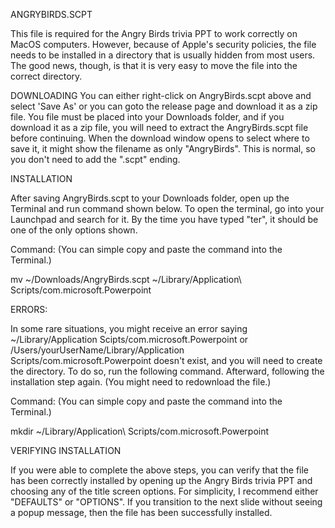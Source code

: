 ANGRYBIRDS.SCPT

This file is required for the Angry Birds trivia PPT to work correctly on MacOS computers. However, because of Apple's security policies, the file needs to be installed in a directory that is usually hidden from most users. The good news, though, is that it is very easy to move the file into the correct directory.

DOWNLOADING
You can either right-click on AngryBirds.scpt above and select 'Save As' or you can goto the release page and download it as a zip file. You file must be placed into your Downloads folder, and if you download it as a zip file, you will need to extract the AngryBirds.scpt file before continuing. When the download window opens to select where to save it, it might show the filename as only "AngryBirds". This is normal, so you don't need to add the ".scpt" ending.

INSTALLATION

After saving AngryBirds.scpt to your Downloads folder, open up the Terminal and run command shown below. To open the terminal, go into your Launchpad and search for it. By the time you have typed "ter", it should be one of the only options shown.

Command: (You can simple copy and paste the command into the Terminal.)

mv ~/Downloads/AngryBirds.scpt ~/Library/Application\ Scripts/com.microsoft.Powerpoint

ERRORS:

In some rare situations, you might receive an error saying ~/Library/Application Scipts/com.microsoft.Powerpoint or /Users/yourUserName/Library/Application Scripts/com.microsoft.Powerpoint doesn't exist, and you will need to create the directory. To do so, run the following command. Afterward, following the installation step again. (You might need to redownload the file.)

Command: (You can simple copy and paste the command into the Terminal.)

mkdir ~/Library/Application\ Scripts/com.microsoft.Powerpoint

VERIFYING INSTALLATION

If you were able to complete the above steps, you can verify that the file has been correctly installed by opening up the Angry Birds trivia PPT and choosing any of the title screen options. For simplicity, I recommend either "DEFAULTS" or "OPTIONS". If you transition to the next slide without seeing a popup message, then the file has been successfully installed.
